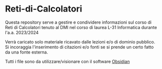 # Reti-di-Calcolatori
Questa repository serve a gestire e condividere informazioni sul corso di Reti di Calcolatori tenuto al DMI nel corso di laurea L-31 Informatica durante l'a.a. 2023/2024

Verrà caricato solo materiale ricavato dalle lezioni e/o di dominio pubblico.
Si incoraggia l'inserimento di citazioni e/o fonti se si prende un certo fatto da una fonte esterna.

Tutti i file sono da utilizzare/visionare con il software [Obsidian](https://obsidian.md)
